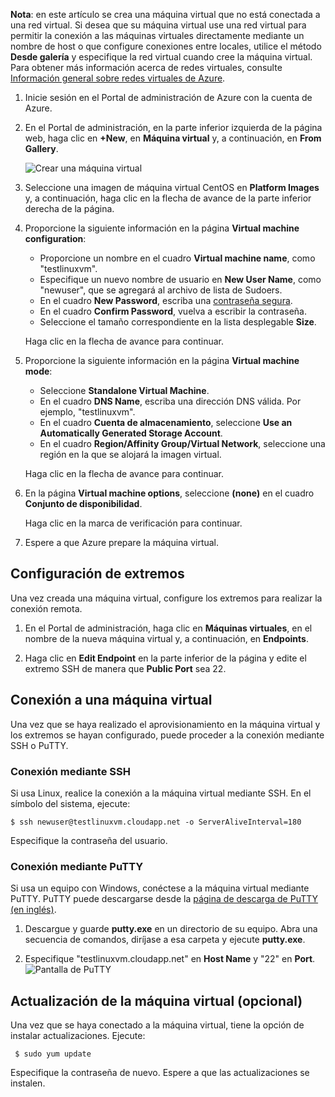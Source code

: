 <properties  writer="kathydav" editor="tysonn" manager="jeffreyg" />

**Nota**: en este artículo se crea una máquina virtual que no está
conectada a una red virtual. Si desea que su máquina virtual use una red
virtual para permitir la conexión a las máquinas virtuales directamente
mediante un nombre de host o que configure conexiones entre locales,
utilice el método **Desde galería** y especifique la red virtual cuando
cree la máquina virtual. Para obtener más información acerca de redes
virtuales, consulte [Información general sobre redes virtuales de
Azure][1].

1.  Inicie sesión en el Portal de administración de Azure con la cuenta
    de Azure.
2.  En el Portal de administración, en la parte inferior izquierda de la
    página web, haga clic en **+New**, en **Máquina virtual** y, a
    continuación, en **From Gallery**.
    
    ![Crear una m&aacute;quina
    virtual](./media/create-and-configure-centos-vm-in-portal/CreateVM.png)

3.  Seleccione una imagen de máquina virtual CentOS en **Platform
    Images** y, a continuación, haga clic en la flecha de avance de la
    parte inferior derecha de la página.

4.  Proporcione la siguiente información en la página **Virtual machine
    configuration**:
    * Proporcione un nombre en el cuadro **Virtual machine name**, como
      "testlinuxvm".
    * Especifique un nuevo nombre de usuario en **New User Name**, como
      "newuser", que se agregará al archivo de lista de Sudoers.
    * En el cuadro **New Password**, escriba una [contraseña segura][2].
    * En el cuadro **Confirm Password**, vuelva a escribir la
      contraseña.
    * Seleccione el tamaño correspondiente en la lista desplegable
      **Size**.
    
    Haga clic en la flecha de avance para continuar.

5.  Proporcione la siguiente información en la página **Virtual machine
    mode**:
    * Seleccione **Standalone Virtual Machine**.
    * En el cuadro **DNS Name**, escriba una dirección DNS válida. Por
      ejemplo, "testlinuxvm".
    * En el cuadro **Cuenta de almacenamiento**, seleccione **Use an
      Automatically Generated Storage Account**.
    * En el cuadro **Region/Affinity Group/Virtual Network**, seleccione
      una región en la que se alojará la imagen virtual.
    
    Haga clic en la flecha de avance para continuar.

6.  En la página **Virtual machine options**, seleccione **(none)** en
    el cuadro **Conjunto de disponibilidad**.
    
    Haga clic en la marca de verificación para continuar.

7.  Espere a que Azure prepare la máquina virtual.
## Configuración de extremos

Una vez creada una máquina virtual, configure los extremos para realizar
la conexión remota.

1.  En el Portal de administración, haga clic en **Máquinas virtuales**,
    en el nombre de la nueva máquina virtual y, a continuación, en
    **Endpoints**.

2.  Haga clic en **Edit Endpoint** en la parte inferior de la página y
    edite el extremo SSH de manera que **Public Port** sea 22.
## Conexión a una máquina virtual

Una vez que se haya realizado el aprovisionamiento en la máquina virtual
y los extremos se hayan configurado, puede proceder a la conexión
mediante SSH o PuTTY.
### Conexión mediante SSH

Si usa Linux, realice la conexión a la máquina virtual mediante SSH. En
el símbolo del sistema, ejecute:

    $ ssh newuser@testlinuxvm.cloudapp.net -o ServerAliveInterval=180

Especifique la contraseña del usuario.
### Conexión mediante PuTTY

Si usa un equipo con Windows, conéctese a la máquina virtual mediante
PuTTY. PuTTY puede descargarse desde la [página de descarga de PuTTY (en
inglés)][3].

1.  Descargue y guarde **putty.exe** en un directorio de su equipo. Abra
    una secuencia de comandos, diríjase a esa carpeta y ejecute
    **putty.exe**.

2.  Especifique "testlinuxvm.cloudapp.net" en **Host Name** y "22" en
    **Port**. ![Pantalla de
    PuTTY](./media/create-and-configure-centos-vm-in-portal/putty.png)
## Actualización de la máquina virtual (opcional)

Una vez que se haya conectado a la máquina virtual, tiene la opción de
instalar actualizaciones. Ejecute:

     $ sudo yum update

Especifique la contraseña de nuevo. Espere a que las actualizaciones se
instalen.



[1]: http://go.microsoft.com/fwlink/p/?LinkID=294063
[2]: http://msdn.microsoft.com/en-us/library/ms161962.aspx
[3]: http://www.puttyssh.org/download.html
